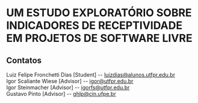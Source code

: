 # UM ESTUDO EXPLORATÓRIO SOBRE INDICADORES DE RECEPTIVIDADE EM PROJETOS DE SOFTWARE LIVRE

## Contatos
Luiz Felipe Fronchetti Dias [Student] -- luizdias@alunos.utfpr.edu.br <br>
Igor Scaliante Wiese [Advisor] -- igor@utfpr.edu.br <br>
Igor Steinmacher [Advisor] -- igorfs@utfpr.edu.br <br>
Gustavo Pinto [Advisor] -- ghlp@cin.ufpe.br
